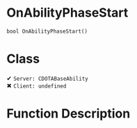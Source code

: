 # OnAbilityPhaseStart
```
bool OnAbilityPhaseStart()
```
# Class
✔ `Server: CDOTABaseAbility`  
✖ `Client: undefined`  

# Function Description


